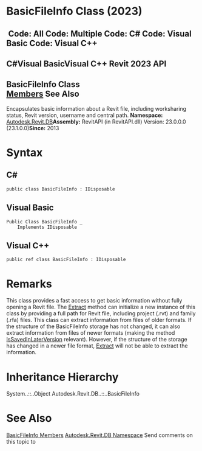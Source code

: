 # BasicFileInfo Class (2023)

﻿
 Code: All Code: Multiple Code: C# Code: Visual Basic Code: Visual C++   
---  
C#Visual BasicVisual C++
Revit 2023 API  
---  
BasicFileInfo Class  
[Members](f7a75811-b2ec-8b4c-10d3-6ed0eadf4551.md "BasicFileInfo Members") See Also  
---  
Encapsulates basic information about a Revit file, including worksharing status, Revit version, username and central path. 
**Namespace:** [Autodesk.Revit.DB](87546ba7-461b-c646-cbb1-2cb8f5bff8b2.md "Autodesk.Revit.DB Namespace")**Assembly:** RevitAPI (in RevitAPI.dll) Version: 23.0.0.0 (23.1.0.0)**Since:** 2013 
# Syntax
C#  
---  
```text
public class BasicFileInfo : IDisposable
```
  
Visual Basic  
---  
```text
Public Class BasicFileInfo _
	Implements IDisposable
```
  
Visual C++  
---  
```text
public ref class BasicFileInfo : IDisposable
```
  
# Remarks
This class provides a fast access to get basic information without fully opening a Revit file. The [Extract](05800394-0e43-45f2-6c89-0db484d6a98c.md "Extract Method") method can initialize a new instance of this class by providing a full path for Revit file, including project (.rvt) and family (.rfa) files. This class can extract information from files of older formats. If the structure of the BasicFileInfo storage has not changed, it can also extract information from files of newer formats (making the method [IsSavedInLaterVersion](27a0583a-c2e4-b198-cf60-168f51c07b13.md "IsSavedInLaterVersion Property") relevant). However, if the structure of the storage has changed in a newer file format, [Extract](05800394-0e43-45f2-6c89-0db484d6a98c.md "Extract Method") will not be able to extract the information. 
# Inheritance Hierarchy
System..::..Object Autodesk.Revit.DB..::..BasicFileInfo
# See Also
[BasicFileInfo Members](f7a75811-b2ec-8b4c-10d3-6ed0eadf4551.md "BasicFileInfo Members")
[Autodesk.Revit.DB Namespace](87546ba7-461b-c646-cbb1-2cb8f5bff8b2.md "Autodesk.Revit.DB Namespace")
Send comments on this topic to 